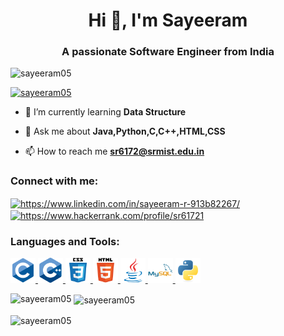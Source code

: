 <h1 align="center">Hi 👋, I'm Sayeeram</h1>
<h3 align="center">A passionate Software Engineer from India</h3>

<p align="left"> <img src="https://komarev.com/ghpvc/?username=sayeeram05&label=Profile%20views&color=0e75b6&style=flat" alt="sayeeram05" /> </p>

<p align="left"> <a href="https://github.com/ryo-ma/github-profile-trophy"><img src="https://github-profile-trophy.vercel.app/?username=sayeeram05" alt="sayeeram05" /></a> </p>

- 🌱 I’m currently learning **Data Structure**

- 💬 Ask me about **Java,Python,C,C++,HTML,CSS**

- 📫 How to reach me **sr6172@srmist.edu.in**

<h3 align="left">Connect with me:</h3>
<p align="left">
<a href="https://linkedin.com/in/https://www.linkedin.com/in/sayeeram-r-913b82267/" target="blank"><img align="center" src="https://raw.githubusercontent.com/rahuldkjain/github-profile-readme-generator/master/src/images/icons/Social/linked-in-alt.svg" alt="https://www.linkedin.com/in/sayeeram-r-913b82267/" height="30" width="40" /></a>
<a href="https://www.hackerrank.com/https://www.hackerrank.com/profile/sr61721" target="blank"><img align="center" src="https://raw.githubusercontent.com/rahuldkjain/github-profile-readme-generator/master/src/images/icons/Social/hackerrank.svg" alt="https://www.hackerrank.com/profile/sr61721" height="30" width="40" /></a>
</p>

<h3 align="left">Languages and Tools:</h3>
<p align="left"> <a href="https://www.cprogramming.com/" target="_blank" rel="noreferrer"> <img src="https://raw.githubusercontent.com/devicons/devicon/master/icons/c/c-original.svg" alt="c" width="40" height="40"/> </a> <a href="https://www.w3schools.com/cpp/" target="_blank" rel="noreferrer"> <img src="https://raw.githubusercontent.com/devicons/devicon/master/icons/cplusplus/cplusplus-original.svg" alt="cplusplus" width="40" height="40"/> </a> <a href="https://www.w3schools.com/css/" target="_blank" rel="noreferrer"> <img src="https://raw.githubusercontent.com/devicons/devicon/master/icons/css3/css3-original-wordmark.svg" alt="css3" width="40" height="40"/> </a> <a href="https://www.w3.org/html/" target="_blank" rel="noreferrer"> <img src="https://raw.githubusercontent.com/devicons/devicon/master/icons/html5/html5-original-wordmark.svg" alt="html5" width="40" height="40"/> </a> <a href="https://www.java.com" target="_blank" rel="noreferrer"> <img src="https://raw.githubusercontent.com/devicons/devicon/master/icons/java/java-original.svg" alt="java" width="40" height="40"/> </a> <a href="https://www.mysql.com/" target="_blank" rel="noreferrer"> <img src="https://raw.githubusercontent.com/devicons/devicon/master/icons/mysql/mysql-original-wordmark.svg" alt="mysql" width="40" height="40"/> </a> <a href="https://www.python.org" target="_blank" rel="noreferrer"> <img src="https://raw.githubusercontent.com/devicons/devicon/master/icons/python/python-original.svg" alt="python" width="40" height="40"/> </a> </p>

<p><img align="left" src="https://github-readme-stats.vercel.app/api/top-langs?username=sayeeram05&show_icons=true&locale=en&layout=compact" alt="sayeeram05" /></p>

<p>&nbsp;<img align="center" src="https://github-readme-stats.vercel.app/api?username=sayeeram05&show_icons=true&locale=en" alt="sayeeram05" /></p>

<p><img align="center" src="https://github-readme-streak-stats.herokuapp.com/?user=sayeeram05&" alt="sayeeram05" /></p>
